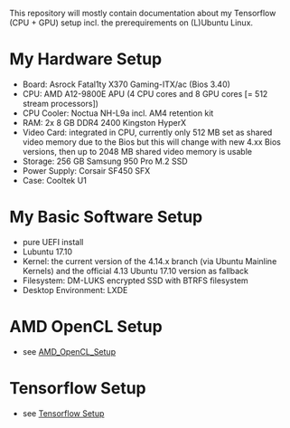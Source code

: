 This repository will mostly contain documentation about my Tensorflow (CPU + GPU) setup incl. the prerequirements on (L)Ubuntu Linux.

# My Hardware Setup #
- Board: Asrock Fatal1ty X370 Gaming-ITX/ac (Bios 3.40)
- CPU: AMD A12-9800E APU (4 CPU cores and 8 GPU cores [= 512 stream processors])
- CPU Cooler: Noctua NH-L9a incl. AM4 retention kit
- RAM: 2x 8 GB DDR4 2400 Kingston HyperX
- Video Card: integrated in CPU, currently only 512 MB set as shared video memory due to the Bios but this will change with new 4.xx Bios versions, then up to 2048 MB shared video memory is usable
- Storage: 256 GB Samsung 950 Pro M.2 SSD
- Power Supply: Corsair SF450 SFX
- Case: Cooltek U1

# My Basic Software Setup #
- pure UEFI install
- Lubuntu 17.10
- Kernel: the current version of the 4.14.x branch (via Ubuntu Mainline Kernels) and the official 4.13 Ubuntu 17.10 version as fallback
- Filesystem: DM-LUKS encrypted SSD with BTRFS filesystem
- Desktop Environment: LXDE

# AMD OpenCL Setup #
- see [AMD_OpenCL_Setup](https://github.com/AlphasCodes/DeepLearning/blob/master/AMD_OpenCL_Setup.md)

# Tensorflow Setup #
- see [Tensorflow Setup](https://github.com/AlphasCodes/DeepLearning/blob/master/Tensorflow_Setup.md)
